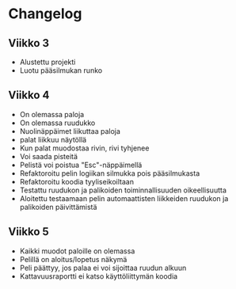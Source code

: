 # Changelog

## Viikko 3

 - Alustettu projekti
 - Luotu pääsilmukan runko

## Viikko 4

 - On olemassa paloja
 - On olemassa ruudukko
 - Nuolinäppäimet liikuttaa paloja
 - palat liikkuu näytöllä
 - Kun palat muodostaa rivin, rivi tyhjenee
 - Voi saada pisteitä
 - Pelistä voi poistua "Esc"-näppäimellä
 - Refaktoroitu pelin logiikan silmukka pois pääsilmukasta
 - Refaktoroitu koodia tyyliseikoiltaan
 - Testattu ruudukon ja palikoiden toiminnallisuuden oikeellisuutta
 - Aloitettu testaamaan pelin automaattisten liikkeiden ruudukon ja palikoiden päivittämistä

## Viikko 5
 
 - Kaikki muodot paloille on olemassa
 - Pelillä on aloitus/lopetus näkymä
 - Peli päättyy, jos palaa ei voi sijoittaa ruudun alkuun
 - Kattavuusraportti ei katso käyttöliittymän koodia
